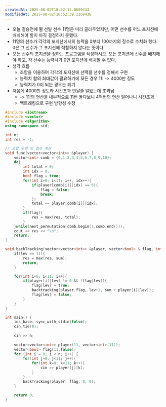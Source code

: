 ```yaml
---
createdAt: 2025-08-02T18:52:15.0609433
modifiedAt: 2025-08-02T18:52:39.1169436
---
```

- 오늘 결승전에 뛸 선발 선수 11명은 미리 골라두었지만, 어떤 선수를 어느 포지션에 배치해야 할지 아직 결정하지 못했다.
- 11명의 선수가 각각의 포지션에서의 능력을 0부터 100까지의 정수로 수치화 했다. 0은 그 선수가 그 포지션에 적합하지 않다는 뜻이다.
- 모든 선수의 포지션을 정하는 프로그램을 작성하시오. 모든 포지션에 선수를 배치해야 하고, 각 선수는 능력치가 0인 포지션에 배치될 수 없다.
- 생각 흐름
	- 조합을 이용하여 각각의 포지션에 선택될 선수를 정해서 구현
	- 능력치 합의 최대값이 필요하기에 모든 경우 11! -> 4000만 정도 
	- 능력치가 0이 되는 경우는 폐기
- 처음에 4000만 정도라 시간초과 안날줄 알았는데 초과남
	- -> 11!의 연산을 내부적으로 11번 돌다보니 4억번의 연산 일어나니 시간초과
	- 백트래킹으로 구현 방향성 수정 
	

``` c++
#include <iostream>
#include <vector>
#include <algorithm>
using namespace std;

int n;
int res = -1;

// 조합 구현 및 점수 계산
void func(vector<vector<int>> &player) {
	vector<int> comb = {0,1,2,3,4,5,6,7,8,9,10};
	do{
		int total = 0;
		int idx = 0;
		bool flag = true;
		for(int i=0; i<11; i++, idx++){
			if(player[comb[i]][idx] == 0){
				flag = false;
				break;
			};
			total += player[comb[i]][idx];
		}
		if(flag){
			res = max(res, total);
		}
	}while(next_permutation(comb.begin(),comb.end()));
	cout << res << "\n";
	return;
}

void backTracking(vector<vector<int>> &player, vector<bool> & flag, int lev, int sum){
	if(lev == 11){
		res = max(res, sum);
		return;
	}

	for(int i=0; i<11; i++){
		if(player[i][lev] != 0 && !flag[lev]){
			flag[lev] = true;
			backtracking(player,flag, lev+1, sum + player[i][lev]);
			flag[lev] = false;
		}
	}
}

int main() {
    ios_base::sync_with_stdio(false);
    cin.tie(0);
    
	cin >> n;
	
	vector<vector<int>> player(11, vector<int>(11));
	vector<bool> flag(11,false);
	for (int i = 0; i < n; i++) {
		for(int j=0; j<11; j++){
			for(int k=0; k<11; k++){
				cin >> player[j][k];
			}
		}
		backTracking(player, flag, 0, 0);
	}
	
	return 0;
}

```
